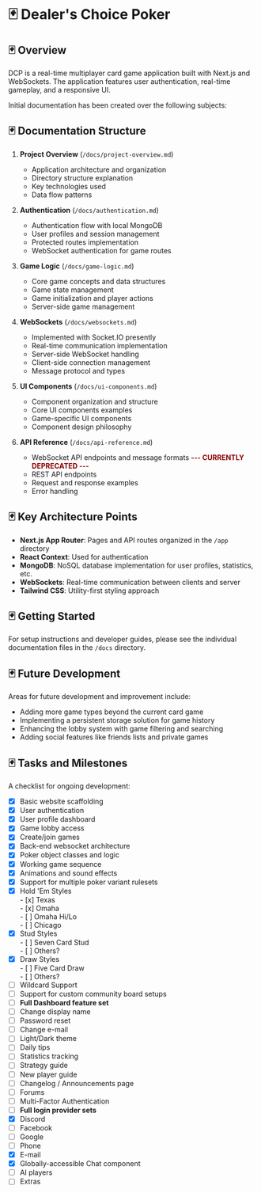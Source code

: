 # 🃏 Dealer's Choice Poker

## 🃏 Overview

DCP is a real-time multiplayer card game application built with Next.js and WebSockets. The application features user authentication, real-time gameplay, and a responsive UI.

Initial documentation has been created over the following subjects:

## 🃏 Documentation Structure

1. **Project Overview** (`/docs/project-overview.md`)
   - Application architecture and organization
   - Directory structure explanation
   - Key technologies used
   - Data flow patterns

2. **Authentication** (`/docs/authentication.md`)
   - Authentication flow with local MongoDB
   - User profiles and session management
   - Protected routes implementation
   - WebSocket authentication for game routes

3. **Game Logic** (`/docs/game-logic.md`)
   - Core game concepts and data structures
   - Game state management
   - Game initialization and player actions
   - Server-side game management

4. **WebSockets** (`/docs/websockets.md`)
   - Implemented with Socket.IO presently
   - Real-time communication implementation
   - Server-side WebSocket handling
   - Client-side connection management
   - Message protocol and types

5. **UI Components** (`/docs/ui-components.md`)
   - Component organization and structure
   - Core UI components examples
   - Game-specific UI components
   - Component design philosophy

6. **API Reference** (`/docs/api-reference.md`)
   - WebSocket API endpoints and message formats <span style="color:darkred;font-weight:700">--- CURRENTLY DEPRECATED ---</span>
   - REST API endpoints
   - Request and response examples
   - Error handling

## 🃏 Key Architecture Points

- **Next.js App Router**: Pages and API routes organized in the `/app` directory
- **React Context**: Used for authentication
- **MongoDB**: NoSQL database implementation for user profiles, statistics, etc.
- **WebSockets**: Real-time communication between clients and server
- **Tailwind CSS**: Utility-first styling approach

## 🃏 Getting Started

For setup instructions and developer guides, please see the individual documentation files in the `/docs` directory.

## 🃏 Future Development

Areas for future development and improvement include:

- Adding more game types beyond the current card game
- Implementing a persistent storage solution for game history
- Enhancing the lobby system with game filtering and searching
- Adding social features like friends lists and private games

## 🃏 Tasks and Milestones

A checklist for ongoing development:

- [x]  Basic website scaffolding  
- [x]  User authentication  
- [x]  User profile dashboard  
- [x]  Game lobby access  
- [x]  Create/join games  
- [x]  Back-end websocket architecture  
- [x]  Poker object classes and logic  
- [x]  Working game sequence  
- [x]  Animations and sound effects  
- [x]  Support for multiple poker variant rulesets  
  - [x]  Hold 'Em Styles  
    - [x]  Texas  
    - [x]  Omaha  
    - [ ]  Omaha Hi/Lo  
    - [ ]  Chicago  
  - [x]  Stud Styles  
    - [ ]  Seven Card Stud  
    - [ ]  Others?
  - [x]  Draw Styles  
    - [ ]  Five Card Draw  
    - [ ]  Others?
- [ ]  Wildcard Support  
- [ ]  Support for custom community board setups  
- [ ]  **Full Dashboard feature set**  
  - [ ] Change display name  
  - [ ]  Password reset  
  - [ ]  Change e-mail   
  - [ ]  Light/Dark theme  
  - [ ]  Daily tips  
  - [ ]  Statistics tracking  
  - [ ]  Strategy guide  
  - [ ]  New player guide  
- [ ]  Changelog / Announcements page  
- [ ]  Forums  
- [ ]  Multi-Factor Authentication  
- [ ]  **Full login provider sets**  
  - [x]  Discord  
  - [ ]  Facebook  
  - [ ]  Google  
  - [ ]  Phone  
  - [x]  E-mail  
- [x]  Globally-accessible Chat component
- [ ]  AI players   
- [ ]  Extras   